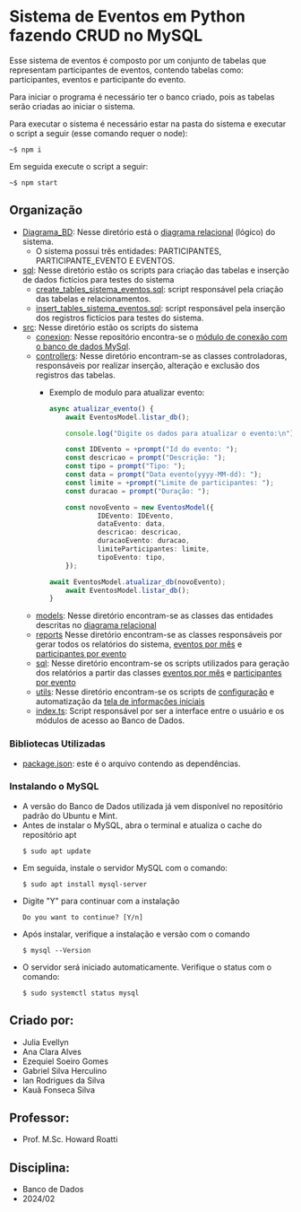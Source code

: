 # Sistema de Eventos em Python fazendo CRUD no MySQL

Esse sistema de eventos é composto por um conjunto de tabelas que representam participantes de eventos, contendo tabelas como: participantes, eventos e participante do evento.

Para iniciar o programa é necessário ter o banco criado, pois as tabelas serão criadas ao iniciar o sistema.

Para executar o sistema é necessário estar na pasta do sistema e executar o script a seguir (esse comando requer o node):
```shell
~$ npm i
```
Em seguida execute o script a seguir: 
```shell
~$ npm start
```

## Organização
- [Diagrama_BD](Diagrama_BD): Nesse diretório está o [diagrama relacional](Diagrama_BD/Eventos.pdf) (lógico) do sistema.
    * O sistema possui três entidades: PARTICIPANTES, PARTICIPANTE_EVENTO E EVENTOS.
- [sql](sql): Nesse diretório estão os scripts para criação das tabelas e inserção de dados fictícios para testes do sistema
    * [create_tables_sistema_eventos.sql](sql/create_tables_sistema_eventos.sql): script responsável pela criação das tabelas e relacionamentos.
    * [insert_tables_sistema_eventos.sql](sql/insert_tables_sistema_eventos.sql): script responsável pela inserção dos registros fictícios para testes do sistema.
- [src](src): Nesse diretório estão os scripts do sistema
    * [conexion](src/conexion/): Nesse repositório encontra-se o [módulo de conexão com o banco de dados MySql](src/conexion/connection.ts). 
    * [controllers](src/controllers/): Nesse diretório encontram-se as classes controladoras, responsáveis por realizar inserção, alteração e exclusão dos registros das tabelas.
      - Exemplo de modulo para atualizar evento:

        ```typescript
        async atualizar_evento() {
        	await EventosModel.listar_db();

        	console.log("Digite os dados para atualizar o evento:\n");

        	const IDEvento = +prompt("Id do evento: ");
        	const descricao = prompt("Descrição: ");
        	const tipo = prompt("Tipo: ");
        	const data = prompt("Data evento(yyyy-MM-dd): ");
        	const limite = +prompt("Limite de participantes: ");
        	const duracao = prompt("Duração: ");

        	const novoEvento = new EventosModel({
            		IDEvento: IDEvento,
            		dataEvento: data,
            		descricao: descricao,
            		duracaoEvento: duracao,
            		limiteParticipantes: limite,
            		tipoEvento: tipo,
        	});

        await EventosModel.atualizar_db(novoEvento);
        	await EventosModel.listar_db();
    	}
        ```
    * [models](src/models/): Nesse diretório encontram-se as classes das entidades descritas no [diagrama relacional](Diagrama_BD/Eventos.pdf)
    * [reports](src/reports/) Nesse diretório encontram-se as classes responsáveis por gerar todos os relatórios do sistema, [eventos por mês](src/reports/eventosPorMes.ts) e [participantes por evento](src/reports/participantesPorEvento.ts)
    * [sql](src/sql/): Nesse diretório encontram-se os scripts utilizados para geração dos relatórios a partir das classes [eventos por mês](src/reports/eventosPorMes.ts) e [participantes por evento](src/reports/participantesPorEvento.ts)
    * [utils](src/utils/): Nesse diretório encontram-se os scripts de [configuração](src/utils/menu.ts) e automatização da [tela de informações iniciais](src/utils/splashScreen.ts)
    * [index.ts](src/index.ts): Script responsável por ser a interface entre o usuário e os módulos de acesso ao Banco de Dados.

### Bibliotecas Utilizadas
- [package.json](package.json): este é o arquivo contendo as dependências.

### Instalando o MySQL
- A versão do Banco de Dados utilizada já vem disponível no repositório padrão do Ubuntu e Mint.
- Antes de instalar o MySQL, abra o terminal e atualiza o cache do repositório apt
  ```shell
  $ sudo apt update
  ```
- Em seguida, instale o servidor MySQL com o comando:
  ```shell
  $ sudo apt install mysql-server
  ```
- Digite "Y" para continuar com a instalação
  ```shell
  Do you want to continue? [Y/n]
  ```
- Após instalar, verifique a instalação e versão com o comando
  ```shell
  $ mysql --Version
  ```
- O servidor será iniciado automaticamente. Verifique o status com o comando: 
  ```shell
  $ sudo systemctl status mysql
  ```

## Criado por:
- Julia Evellyn
- Ana Clara Alves
- Ezequiel Soeiro Gomes
- Gabriel Silva Herculino
- Ian Rodrigues da Silva
- Kauã Fonseca Silva

## Professor:
- Prof. M.Sc. Howard Roatti

## Disciplina:
- Banco de Dados
- 2024/02
